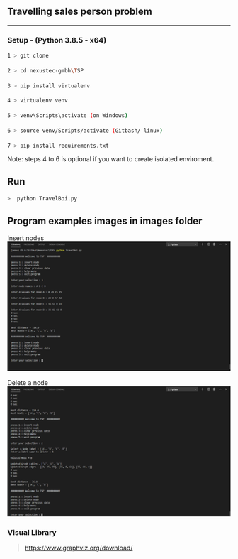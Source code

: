 ## Travelling sales person problem 
<hr/>

### Setup - (Python 3.8.5 - x64)
```sh
1 > git clone 

2 > cd nexustec-gmbh\TSP

3 > pip install virtualenv

4 > virtualenv venv

5 > venv\Scripts\activate (on Windows)

6 > source venv/Scripts/activate (Gitbash/ linux)

7 > pip install requirements.txt 

```
Note: steps 4 to 6 is optional if you want to create isolated enviroment.

## Run
```sh
>  python TravelBoi.py 
```

## Program examples images in images folder

 Insert nodes &nbsp; ![Insert nodes](https://raw.githubusercontent.com/NishantGhanate/nexustec-gmbh/main/TSP/images/1_insert_node.png)

Delete a node &nbsp; ![Delete a node](https://raw.githubusercontent.com/NishantGhanate/nexustec-gmbh/main/TSP/images/2_delete_node.png)


### Visual Library

> https://www.graphviz.org/download/